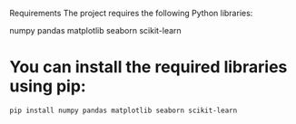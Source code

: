 Requirements
The project requires the following Python libraries:

numpy
pandas
matplotlib
seaborn
scikit-learn


# You can install the required libraries using pip:
    pip install numpy pandas matplotlib seaborn scikit-learn